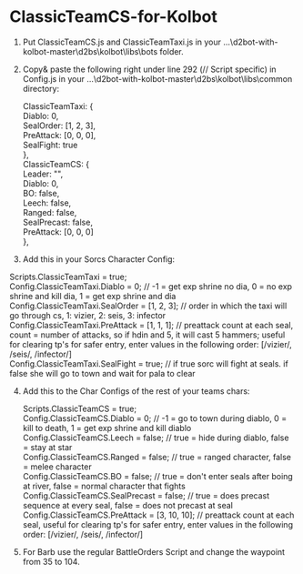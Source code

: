# ClassicTeamCS-for-Kolbot

1. Put ClassicTeamCS.js and ClassicTeamTaxi.js in your ...\d2bot-with-kolbot-master\d2bs\kolbot\libs\bots folder.

2. Copy& paste the following right under line 292 (// Script specific) in Config.js in your ...\d2bot-with-kolbot-master\d2bs\kolbot\libs\common directory:

	ClassicTeamTaxi: {  
      Diablo: 0,  
      SealOrder: [1, 2, 3],  
      PreAttack: [0, 0, 0],  
	  SealFight: true  
	},  
	ClassicTeamCS: {  
      Leader: "",  
      Diablo: 0,  
      BO: false,  
      Leech: false,  
      Ranged: false,  
      SealPrecast: false,  
      PreAttack: [0, 0, 0]  
	},  
  
3. Add this in your Sorcs Character Config:
  
  Scripts.ClassicTeamTaxi = true;   
	Config.ClassicTeamTaxi.Diablo = 0; // -1 = get exp shrine no dia, 0 = no exp shrine and kill dia, 1 = get exp shrine and dia  
		Config.ClassicTeamTaxi.SealOrder = [1, 2, 3]; // order in which the taxi will go through cs, 1: vizier, 2: seis, 3: infector  
		Config.ClassicTeamTaxi.PreAttack = [1, 1, 1]; // preattack count at each seal, count = number of attacks, so if hdin and 5, it will cast 5 hammers; useful for clearing tp's for safer entry, enter values in the following order: [/vizier/, /seis/, /infector/]   
		Config.ClassicTeamTaxi.SealFight = true; // if true sorc will fight at seals. if false she will go to town and wait for pala to clear  

4. Add this to the Char Configs of the rest of your teams chars:

	Scripts.ClassicTeamCS = true;   
		Config.ClassicTeamCS.Diablo = 0; // -1 = go to town during diablo, 0 = kill to death, 1 = get exp shrine and kill diablo  
		Config.ClassicTeamCS.Leech = false; // true = hide during diablo, false = stay at star  
		Config.ClassicTeamCS.Ranged = false; // true = ranged character, false = melee character   
		Config.ClassicTeamCS.BO = false; // true = don't enter seals after boing at river, false = normal character that fights  
		Config.ClassicTeamCS.SealPrecast = false; // true = does precast sequence at every seal, false = does not precast at seal  
		Config.ClassicTeamCS.PreAttack = [3, 10, 10]; // preattack count at each seal, useful for clearing tp's for safer entry, enter values in the following order: [/vizier/, /seis/, /infector/]  
    
5. For Barb use the regular BattleOrders Script and change the waypoint from 35 to 104.
